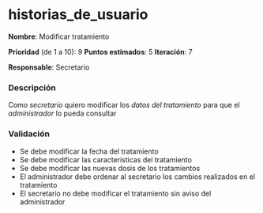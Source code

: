 # historias_de_usuario

**Nombre**: Modificar tratamiento

**Prioridad** (de 1 a 10): 9
**Puntos estimados**: 5
**Iteración**: 7

**Responsable**: Secretario

### Descripción

Como *secretario* quiero modificar los *datos del tratamiento* para que el *administrador* lo pueda consultar

### Validación

* Se debe modificar la fecha del tratamiento
* Se debe modificar las caracteristicas del tratamiento
* Se debe modificar las nuevas dosis de los tratamientos
* El administrador debe ordenar al secretario los cambios realizados en el tratamiento
* El secretario no debe modificar el tratamiento sin aviso del administrador
